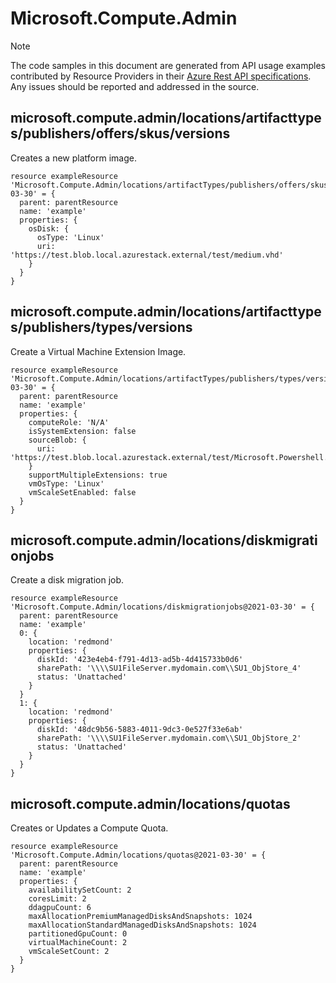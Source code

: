# Microsoft.Compute.Admin
  
> [!NOTE]
> The code samples in this document are generated from API usage examples contributed by Resource Providers in their [Azure Rest API specifications](https://github.com/Azure/azure-rest-api-specs). Any issues should be reported and addressed in the source.


## microsoft.compute.admin/locations/artifacttypes/publishers/offers/skus/versions

Creates a new platform image.
```bicep
resource exampleResource 'Microsoft.Compute.Admin/locations/artifactTypes/publishers/offers/skus/versions@2021-03-30' = {
  parent: parentResource 
  name: 'example'
  properties: {
    osDisk: {
      osType: 'Linux'
      uri: 'https://test.blob.local.azurestack.external/test/medium.vhd'
    }
  }
}
```

## microsoft.compute.admin/locations/artifacttypes/publishers/types/versions

Create a Virtual Machine Extension Image.
```bicep
resource exampleResource 'Microsoft.Compute.Admin/locations/artifactTypes/publishers/types/versions@2021-03-30' = {
  parent: parentResource 
  name: 'example'
  properties: {
    computeRole: 'N/A'
    isSystemExtension: false
    sourceBlob: {
      uri: 'https://test.blob.local.azurestack.external/test/Microsoft.Powershell.DSC_2.19.0.0.zip'
    }
    supportMultipleExtensions: true
    vmOsType: 'Linux'
    vmScaleSetEnabled: false
  }
}
```

## microsoft.compute.admin/locations/diskmigrationjobs

Create a disk migration job.
```bicep
resource exampleResource 'Microsoft.Compute.Admin/locations/diskmigrationjobs@2021-03-30' = {
  parent: parentResource 
  name: 'example'
  0: {
    location: 'redmond'
    properties: {
      diskId: '423e4eb4-f791-4d13-ad5b-4d415733b0d6'
      sharePath: '\\\\SU1FileServer.mydomain.com\\SU1_ObjStore_4'
      status: 'Unattached'
    }
  }
  1: {
    location: 'redmond'
    properties: {
      diskId: '48dc9b56-5883-4011-9dc3-0e527f33e6ab'
      sharePath: '\\\\SU1FileServer.mydomain.com\\SU1_ObjStore_2'
      status: 'Unattached'
    }
  }
}
```

## microsoft.compute.admin/locations/quotas

Creates or Updates a Compute Quota.
```bicep
resource exampleResource 'Microsoft.Compute.Admin/locations/quotas@2021-03-30' = {
  parent: parentResource 
  name: 'example'
  properties: {
    availabilitySetCount: 2
    coresLimit: 2
    ddagpuCount: 6
    maxAllocationPremiumManagedDisksAndSnapshots: 1024
    maxAllocationStandardManagedDisksAndSnapshots: 1024
    partitionedGpuCount: 0
    virtualMachineCount: 2
    vmScaleSetCount: 2
  }
}
```
